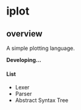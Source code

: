 # iplot
## overview
A simple plotting language.

**Developing…**

#### List
* Lexer
* Parser
* Abstract Syntax Tree